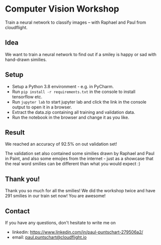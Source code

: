 # Computer Vision Workshop
Train a neural network to classify images – with Raphael and Paul from cloudflight.

## Idea
We want to train a neural network to find out if a smiley is happy or sad with hand-drawn similies.

## Setup
* Setup a Python 3.8 environment - e.g. in PyCharm.
* Run `pip install -r requirements.txt` in the console to install tensorflow etc.
* Run `jupyter lab` to start jupyter lab and click the link in the console output to open it in a browser.
* Extract the data.zip containing all training and validation data.
* Run the notebook in the browser and change it as you like.

## Result
We reached an accuracy of 92.5% on out validation set!

The validation set also contained some similies drawn by Raphael and Paul 
in Paint, and also some emojies from the internet - just as a showcase that the 
real word smilies can be different than what you would expect :)

## Thank you!
Thank you so much for all the smilies! We did the workshop twice and have 
291 smilies in our train set now! You are awesome!

## Contact
If you have any questions, don't hesitate to write me on
* linkedin: https://www.linkedin.com/in/paul-puntschart-279506a2/
* email: paul.puntschart@cloudflight.io